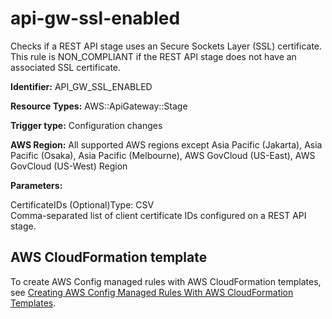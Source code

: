 # api\-gw\-ssl\-enabled<a name="api-gw-ssl-enabled"></a>

Checks if a REST API stage uses an Secure Sockets Layer \(SSL\) certificate\. This rule is NON\_COMPLIANT if the REST API stage does not have an associated SSL certificate\. 

**Identifier:** API\_GW\_SSL\_ENABLED

**Resource Types:** AWS::ApiGateway::Stage

**Trigger type:** Configuration changes

**AWS Region:** All supported AWS regions except Asia Pacific \(Jakarta\), Asia Pacific \(Osaka\), Asia Pacific \(Melbourne\), AWS GovCloud \(US\-East\), AWS GovCloud \(US\-West\) Region

**Parameters:**

CertificateIDs \(Optional\)Type: CSV  
Comma\-separated list of client certificate IDs configured on a REST API stage\.

## AWS CloudFormation template<a name="w2aac12c33c15b9c29c17"></a>

To create AWS Config managed rules with AWS CloudFormation templates, see [Creating AWS Config Managed Rules With AWS CloudFormation Templates](aws-config-managed-rules-cloudformation-templates.md)\.